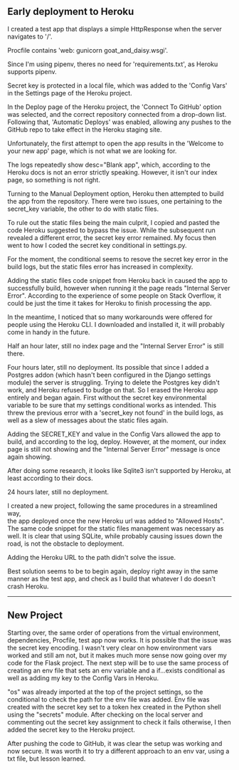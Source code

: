 ## Early deployment to Heroku

I created a test app that displays a simple HttpResponse when the server
navigates to '/'. 

Procfile contains 'web: gunicorn goat_and_daisy.wsgi'. 

Since I'm using pipenv, theres no need for 'requirements.txt', as Heroku 
supports pipenv.

Secret key is protected in a local file, which was added to the 'Config Vars'
in the Settings page of the Heroku project.

In the Deploy page of the Heroku project, the 'Connect To GitHub' option was
selected, and the correct repository connected from a drop-down list. Following
that, 'Automatic Deploys' was enabled, allowing any pushes to the GitHub repo
to take effect in the Heroku staging site.

Unfortunately, the first attempt to open the app results in the 'Welcome to
your new app' page, which is not what we are looking for. 

The logs repeatedly show desc="Blank app", which, according to the Heroku
docs is not an error strictly speaking. However, it isn't our index page, so
something is not right.

Turning to the Manual Deployment option, Heroku then attempted to build the
app from the repository. There were two issues, one pertaining to the 
secret_key variable, the other to do with static files. 

To rule out the static files being the main culprit, I copied and pasted the 
code Heroku suggested to bypass the issue. While the subsequent run revealed 
a different error, the secret key error remained. My focus then went to how
I coded the secret key conditional in settings.py.

For the moment, the conditional seems to resove the secret key error in the
build logs, but the static files error has increased in complexity. 

Adding the static files code snippet from Heroku back in caused the app to 
successfully build, however when running it the page reads "Internal Server
Error". According to the experience of some people on Stack Overflow, it could
be just the time it takes for Heroku to finish processing the app. 

In the meantime, I noticed that so many workarounds were offered for people
using the Heroku CLI. I downloaded and installed it, it will probably come in 
handy in the future.

Half an hour later, still no index page and the "Internal Server Error" is 
still there.

Four hours later, still no deployment. Its possible that since I added a 
Postgres addon (which hasn't been configured in the Django settings module)
the server is struggling. Trying to delete the Postgres key didn't work,
and Heroku refused to budge on that. So I erased the Heroku app entirely and
began again. First without the secret key environmental variable to be sure
that my settings conditional works as intended. This threw the previous error
with a 'secret_key not found' in the build logs, as well as a slew of messages
about the static files again. 

Adding the SECRET_KEY and value in the Config Vars allowed the app to build,
and according to the log, deploy. However, at the moment, our index page is 
still not showing and the "Internal Server Error" message is once again 
showing. 

After doing some research, it looks like Sqlite3 isn't supported by Heroku,
at least according to their docs. 

24 hours later, still no deployment. 

I created a new project, following the same procedures in a streamlined way,  
the app deployed once the new Heroku url was added to "Allowed Hosts". The 
same code snippet for the static files management was necessary as well. It 
is clear that using SQLite, while probably causing issues down the
road, is not the obstacle to deployment.

Adding the Heroku URL to the path didn't solve the issue.

Best solution seems to be to begin again, deploy right away in the same manner
as the test app, and check as I build that whatever I do doesn't crash Heroku.


------------------


## New Project

Starting over, the same order of operations from the virtual environment, 
dependencies, Procfile, test app now works. It is possible that the issue was
the secret key encoding. I wasn't very clear on how environment vars worked
and still am not, but it makes much more sense now going over my code for the
Flask project. The next step will be to use the same process of creating an 
env file that sets an env variable and a if...exists conditional as well as
adding my key to the Config Vars in Heroku.

"os" was already imported at the top of the project settings, so the 
conditional to check the path for the env file was added. Env file was created
with the secret key set to a token hex created in the Python shell using the
"secrets" module. After checking on the local server and commenting out the
secret key assignment to check it fails otherwise, I then added the secret key
to the Heroku project. 

After pushing the code to GitHub, it was clear the setup was working and now
secure. It was worth it to try a different approach to an env var, using a 
txt file, but lesson learned. 